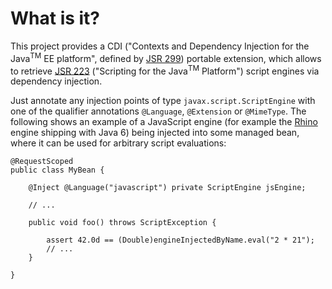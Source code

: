 # What is it?

This project provides a CDI ("Contexts and Dependency Injection for the Java<sup>TM</sup>
EE platform", defined by [JSR 299](http://jcp.org/en/jsr/detail?id=299)) portable
extension, which allows to retrieve [JSR 223](http://jcp.org/en/jsr/detail?id=223)
("Scripting for the Java<sup>TM</sup> Platform") script engines via dependency injection.

Just annotate any injection points of type `javax.script.ScriptEngine` with one of the
qualifier annotations `@Language`, `@Extension` or `@MimeType`. The following shows an
example of a JavaScript engine (for example the [Rhino](http://www.mozilla.org/rhino/)
engine shipping with Java 6) being injected into some managed bean, where it can be used
for arbitrary script evaluations:

	@RequestScoped
	public class MyBean {

		@Inject @Language("javascript") private ScriptEngine jsEngine;

		// ...

		public void foo() throws ScriptException {

			assert 42.0d == (Double)engineInjectedByName.eval("2 * 21");
			// ...
		}

	}



